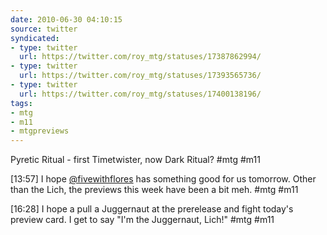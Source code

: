 ```yaml
---
date: 2010-06-30 04:10:15
source: twitter
syndicated:
- type: twitter
  url: https://twitter.com/roy_mtg/statuses/17387862994/
- type: twitter
  url: https://twitter.com/roy_mtg/statuses/17393565736/
- type: twitter
  url: https://twitter.com/roy_mtg/statuses/17400138196/
tags:
- mtg
- m11
- mtgpreviews
---
```


Pyretic Ritual - first Timetwister, now Dark Ritual? #mtg #m11

[13:57] I hope [@fivewithflores](https://twitter.com/fivewithflores/) has something good for us tomorrow. Other than the Lich, the previews this week have been a bit meh. #mtg #m11

[16:28] I hope a pull a Juggernaut at the prerelease and fight today's preview card. I get to say "I'm the Juggernaut, Lich!" #mtg #m11